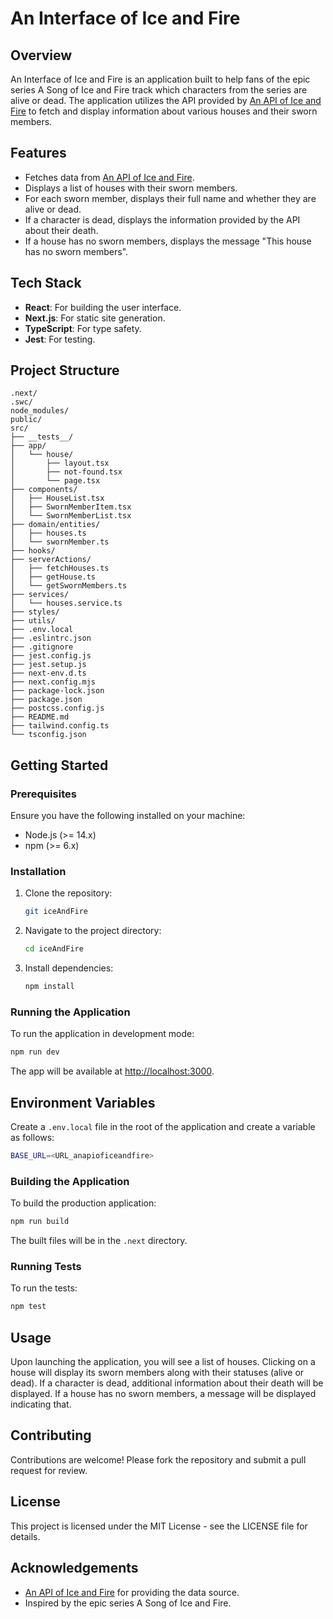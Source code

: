 # An Interface of Ice and Fire

## Overview
An Interface of Ice and Fire is an application built to help fans of the epic series A Song of Ice and Fire track which characters from the series are alive or dead. The application utilizes the API provided by [An API of Ice and Fire](https://anapioficeandfire.com/) to fetch and display information about various houses and their sworn members.

## Features
- Fetches data from [An API of Ice and Fire](https://anapioficeandfire.com/).
- Displays a list of houses with their sworn members.
- For each sworn member, displays their full name and whether they are alive or dead.
- If a character is dead, displays the information provided by the API about their death.
- If a house has no sworn members, displays the message "This house has no sworn members".

## Tech Stack
- **React**: For building the user interface.
- **Next.js**: For static site generation.
- **TypeScript**: For type safety.
- **Jest**: For testing.

## Project Structure
```plaintext
.next/
.swc/
node_modules/
public/
src/
├── __tests__/
├── app/
│   └── house/
│       ├── layout.tsx
│       ├── not-found.tsx
│       └── page.tsx
├── components/
│   ├── HouseList.tsx
│   ├── SwornMemberItem.tsx
│   └── SwornMemberList.tsx
├── domain/entities/
│   ├── houses.ts
│   └── swornMember.ts
├── hooks/
├── serverActions/
│   ├── fetchHouses.ts
│   ├── getHouse.ts
│   └── getSwornMembers.ts
├── services/
│   └── houses.service.ts
├── styles/
├── utils/
├── .env.local
├── .eslintrc.json
├── .gitignore
├── jest.config.js
├── jest.setup.js
├── next-env.d.ts
├── next.config.mjs
├── package-lock.json
├── package.json
├── postcss.config.js
├── README.md
├── tailwind.config.ts
└── tsconfig.json
```

## Getting Started

### Prerequisites
Ensure you have the following installed on your machine:
- Node.js (>= 14.x)
- npm (>= 6.x)

### Installation
1. Clone the repository:
   ```sh
   git iceAndFire
   ```
2. Navigate to the project directory:
   ```sh
   cd iceAndFire
   ```
3. Install dependencies:
   ```sh
   npm install
   ```

### Running the Application
To run the application in development mode:
```sh
npm run dev
```
The app will be available at [http://localhost:3000](http://localhost:3000).

## Environment Variables
Create a ```.env.local``` file in the root of the application and create a variable as follows: 

```sh
BASE_URL=<URL_anapioficeandfire>
```

### Building the Application
To build the production application:
```sh
npm run build
```
The built files will be in the `.next` directory.

### Running Tests
To run the tests:
```sh
npm test
```

## Usage
Upon launching the application, you will see a list of houses. Clicking on a house will display its sworn members along with their statuses (alive or dead). If a character is dead, additional information about their death will be displayed. If a house has no sworn members, a message will be displayed indicating that.

## Contributing
Contributions are welcome! Please fork the repository and submit a pull request for review.

## License
This project is licensed under the MIT License - see the LICENSE file for details.

## Acknowledgements
- [An API of Ice and Fire](https://anapioficeandfire.com/) for providing the data source.
- Inspired by the epic series A Song of Ice and Fire.
